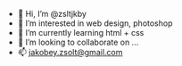- 👋 Hi, I’m @zsltjkby
- 👀 I’m interested in web design, photoshop
- 🌱 I’m currently learning html + css
- 💞️ I’m looking to collaborate on ...
- 📫 jakobey.zsolt@gmail.com

<!---
zsltjkby/zsltjkby is a ✨ special ✨ repository because its `README.md` (this file) appears on your GitHub profile.
You can click the Preview link to take a look at your changes.
--->
